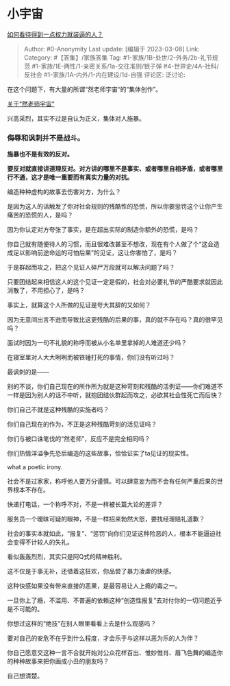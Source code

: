 # 小宇宙
[如何看待得到一点权力就装逼的人？](https://www.zhihu.com/question/65455203/answer/2926249745)

> Author: #0-Anonymity
> Last update: [编辑于 2023-03-08]
> Link:
> Category: #【答集】/家族答集
> Tag: #1-家族/1B-处世/2-外务/2b-礼节规范 #1-家族/1E-两性/1-亲密关系/1a-交往准则/银子弹 #4-世界史/4A-社科/反社会 #1-家族/1A-内外/1-内在建设/1d-自强
> 评论区:
> 泛讨论:

在这个问题下，有大量的所谓“然老师宇宙“的“集体创作”。

[关于“然老师宇宙”](https://www.zhihu.com/question/65455203/answer/2903699124)

兴高采烈，其实不过是自认为正义，集体对人施暴。

### 侮辱和讽刺并不是战斗。

**施暴也不是有效的反对。**

**要反对就直接讲道理反对。对方讲的哪里不是事实、或者哪里自相矛盾，或者哪里行不通，这才是唯一重要而有真实力量的对抗。**

编造种种虚构的故事去伤害对方，为什么？

是因为这人的话触发了你对社会规则的残酷性的恐慌，所以你要惩罚这个让你产生痛苦的恐慌的人，是吗？

因为你认定对方夸张了事实，是在超出实际的制造你额外的恐慌，是吗？

你自己就有随便待人的习惯，而且很难改甚至不想改，现在有个人做了个“这会造成足以影响前途命运的可怕后果”的见证，这让你害怕了，是吗？

于是群起而攻之，把这个见证人碎尸万段就可以解决问题了吗？

只要团结起来相信这人的这个见证一定是假的，社会对必要礼节的严酷要求就因此消散了，不用担心了，是吗？

事实上，就算这个人所做的见证是夸大其辞的又如何？

因为无意间出言不逊而导致比这更残酷的后果的事，真的就不存在吗？真的很罕见吗？

面试时因为一句不礼貌的称呼而被从小名单里拿掉的人难道还少吗？

在寝室里对人大大咧咧而被铁锤打死的事情，你们没有听过吗？

最讽刺的是——

别的不谈，你们自己现在的所作所为就是这种苛刻和残酷的活例证——你们难道不一样是因为别人的话不中听，就抱团结伙群起而攻之，必欲其社会性死亡而后快？

你们自己不就是这种残酷的实施者吗？

你们自己现在的作为，不正是这种残酷苛刻的活见证吗？

你们与被口诛笔伐的“然老师”，反应不是完全相同吗？

你们热情洋溢争先恐后编造的这些故事，恰恰证实了ta见证的现实性。

what a poetic irony.

社会不是过家家，称呼他人要万分谨慎。可以肆意妄为而不会有任何严重后果的世界根本不存在。

快递打电话，一个称呼不对，不是一样被长篇大论的差评？

服务员一个暧昧可疑的眼神，不是一样招来勃然大怒，要找经理赔礼道歉？

社会的事实本就如此，“报复”、“惩罚”向你们见证这种险恶的人，根本不能逼迫社会变得不计较人的失礼。

看似轰轰烈烈，其实只是阿Q式的精神胜利。

这不仅是于事无补，还借着这狂欢，你品尝了暴力凌虐的快感。

这种快感如果没有带来直接的恶果，是最容易让人上瘾的毒之一。

一旦你上了瘾，不滥用、不普遍的依赖这种“创造性报复”去对付你的一切问题近乎是不可能的。

你想过这样的“绝技”在别人眼里看看上去是什么观感吗？

要对自己的安危不在乎到什么程度，才会乐于与这样以恶为乐的人为伴？

你自己愿意交这种一言不合就开始对公众花样百出、惟妙惟肖、眉飞色舞的编造你的种种故事来把你画成小丑的朋友吗？

自己想清楚。
